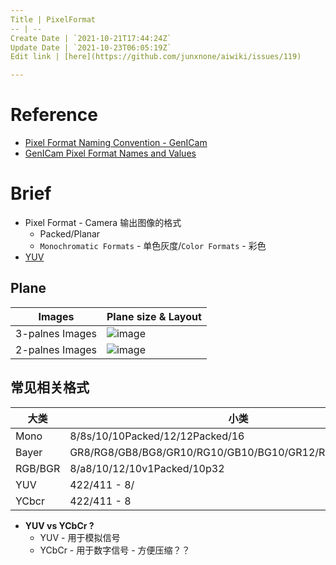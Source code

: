 ```yaml
---
Title | PixelFormat
-- | --
Create Date | `2021-10-21T17:44:24Z`
Update Date | `2021-10-23T06:05:19Z`
Edit link | [here](https://github.com/junxnone/aiwiki/issues/119)

---
```

# Reference
- [Pixel Format Naming Convention - GenICam](https://www.emva.org/wp-content/uploads/GenICam_PFNC_2_1.pdf)
- [GenICam Pixel Format Names and Values](https://www.emva.org/wp-content/uploads/GenICamPixelFormatValues.pdf)

# Brief
- Pixel Format - Camera 输出图像的格式
  - Packed/Planar
  - `Monochromatic Formats` - 单色灰度/`Color Formats` - 彩色
- [YUV](/YUV_Format)


## Plane 

Images | Plane size & Layout
-- | --
3-palnes Images | ![image](https://user-images.githubusercontent.com/2216970/138544560-9817dbeb-6a7d-48c3-a3b7-09c556c96e2e.png)
2-palnes Images | ![image](https://user-images.githubusercontent.com/2216970/138544563-f6750eb4-7b0d-46d5-84b1-c90f1c17c3b6.png)


## 常见相关格式

大类 | 小类
-- | --
Mono | 8/8s/10/10Packed/12/12Packed/16
Bayer | GR8/RG8/GB8/BG8/GR10/RG10/GB10/BG10/GR12/RG12/GB12/BG12
RGB/BGR | 8/a8/10/12/10v1Packed/10p32
YUV | 422/411 - 8/
YCbcr | 422/411 - 8

- **YUV vs YCbCr ?**
  -  YUV - 用于模拟信号
  - YCbCr - 用于数字信号 - 方便压缩？？

